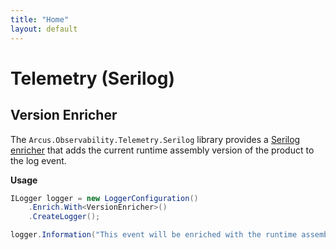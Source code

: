 ```yaml
---
title: "Home"
layout: default
---
```


# Telemetry (Serilog)

## Version Enricher

The `Arcus.Observability.Telemetry.Serilog` library provides a [Serilog enricher](https://github.com/serilog/serilog/wiki/Enrichment) 
that adds the current runtime assembly version of the product to the log event.

**Usage**

```csharp
ILogger logger = new LoggerConfiguration()
    .Enrich.With<VersionEnricher>()
    .CreateLogger();

logger.Information("This event will be enriched with the runtime assembly product version");
```